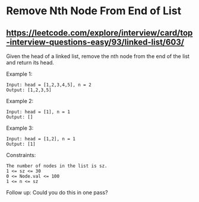 #  Remove Nth Node From End of List
## https://leetcode.com/explore/interview/card/top-interview-questions-easy/93/linked-list/603/

Given the head of a linked list, remove the nth node from the end of the list and return its head.

 

Example 1:

	Input: head = [1,2,3,4,5], n = 2
	Output: [1,2,3,5]

Example 2:

	Input: head = [1], n = 1
	Output: []

Example 3:

	Input: head = [1,2], n = 1
	Output: [1]

 

Constraints:

    The number of nodes in the list is sz.
    1 <= sz <= 30
    0 <= Node.val <= 100
    1 <= n <= sz

 

Follow up: Could you do this in one pass?

